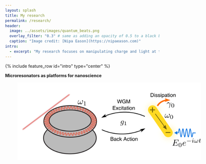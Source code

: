 ```yaml
---
layout: splash
title: My research
permalink: /research/
header:
  image: ../assets/images/quantum_beats.png
  overlay_filter: "0.3" # same as adding an opacity of 0.5 to a black background
  caption: "Image credit: [Nipa Eason](https://nipaeason.com)"
intro: 
  - excerpt: "My research focuses on manipulating charge and light at the nanoscale. This page is under construction, more information will be up here soon. For a list of my publications, go to my [Google Scholar Profile](https://scholar.google.com/citations?user=Op6vAucAAAAJ&hl=en&oi=ao)"
---
```


{% include feature_row id="intro" type="center" %}

**Microresonators as platforms for nanoscience**

<div style="text-align: center;">
<figure style="width:600px" >
<img src="../assets/images/wgms.png">
</figure>
</div>